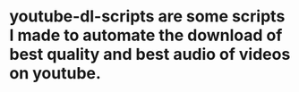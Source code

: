 # youtube-dl-scripts are some scripts I made to automate the download of best quality and best audio of videos on youtube. 
